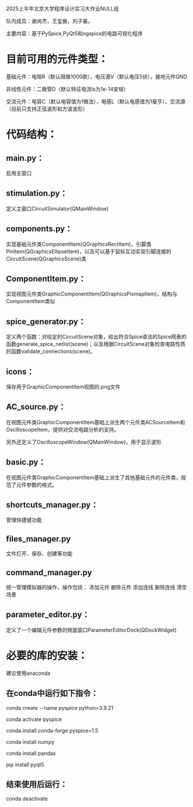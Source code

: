 2025上半年北京大学程序设计实习大作业NULL组

队内成员：谢尚杰，王玺傲，刘子豪。

主要内容：基于PySpice,PyQt5和ngspice的电路可视化程序

# 目前可用的元件类型：

基础元件：电阻R（默认阻值1000欧），电压源V（默认电压5伏），接地元件GND

非线性元件：二极管D（默认特征电流Is为1e-14安培）

交流元件：电容C（默认电容值为1微法），电感L（默认电感值为1毫亨），交流源（目前只支持正弦波形和方波波形）

# 代码结构：

## main.py：

启用主窗口

## stimulation.py：

定义主窗口CircuitSimulator(QMainWindow)

## components.py：

实现基础元件类ComponentItem(QGraphicsRectItem)，引脚类PinItem(QGraphicsEllipseItem)，以及可以基于鼠标互动实现引脚连接的CircuitScene(QGraphicsScene)类

## ComponentItem.py：

实现视图元件类GraphicComponentItem(QGraphicsPixmapItem)，结构与ComponentItem类似

## spice_generator.py：

定义两个函数：对给定的CircuitScene对象，给出符合Spice语法的Spice网表的函数generate_spice_netlist(scene)；以及根据CircuitScene对象检查电路性质的函数validate_connections(scene)。

## icons：

保存用于GraphicComponentItem视图的.png文件

## AC_source.py：

在视图元件类GraphicComponentItem基础上派生两个元件类ACSourceItem和OscilloscopeItem，提供对交流电路分析的支持。

另外还定义了OscilloscopeWindow(QMainWindow)，用于显示波形

## basic.py：

在视图元件类GraphicComponentItem基础上派生了其他基础元件的元件类，规范了元件参数的格式。

## shortcuts_manager.py：

管理快捷键功能

## files_manager.py

文件打开、保存、创建等功能

## command_manager.py

统一管理模拟器的操作，操作包括：
添加元件
删除元件
添加连线
删除连线
清空场景

## parameter_editor.py：

定义了一个编辑元件参数的侧面窗口ParameterEditorDock(QDockWidget)

# 必要的库的安装：

建议使用anaconda

## 在conda中运行如下指令：

conda create --name pyspice python=3.9.21

conda activate pyspice

conda install conda-forge pyspice=1.5

conda install numpy

conda install pandas

pip install pyqt5

## 结束使用后运行：

conda deactivate

